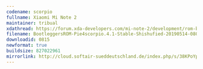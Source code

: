 ```yaml
---
codename: scorpio
fullname: Xiaomi Mi Note 2
maintainer: tribual
xdathread: https://forum.xda-developers.com/mi-note-2/development/rom-bootleggers-t3875691
filename: BootleggersROM-Pie4scorpio.4.1-Stable-Shishufied-20190514-080853.zip
downloadid: 0815
newformat: true
buildsize: 827022961
mirrorlink: http://cloud.softair-sueddeutschland.de/index.php/s/38KPoYpjfdN5dnM
---
```

